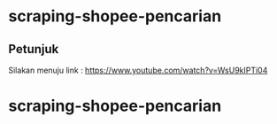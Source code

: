# scraping-shopee-pencarian
## Petunjuk
Silakan menuju link : https://www.youtube.com/watch?v=WsU9kIPTi04
# scraping-shopee-pencarian

